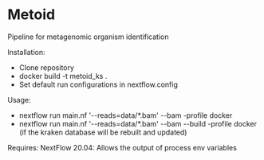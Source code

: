 # Metoid
Pipeline for metagenomic organism identification

Installation:
- Clone repository
- docker build -t metoid_ks .
- Set default run configurations in nextflow.config

Usage:
- nextflow run main.nf '--reads=data/*.bam' --bam -profile docker
- nextflow run main.nf '--reads=data/*.bam' --bam --build -profile docker (if the kraken database will be rebuilt and updated)

Requires:
NextFlow 20.04: Allows the output of process env variables

